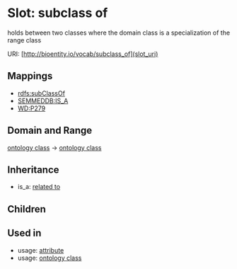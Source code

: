 # Slot: subclass of


holds between two classes where the domain class is a specialization of the range class

URI: [http://bioentity.io/vocab/subclass_of](slot_uri)
## Mappings

 * [rdfs:subClassOf](http://purl.obolibrary.org/obo/rdfs_subClassOf)
 * [SEMMEDDB:IS_A](http://purl.obolibrary.org/obo/SEMMEDDB_IS_A)
 * [WD:P279](http://purl.obolibrary.org/obo/WD_P279)
## Domain and Range

[ontology class](OntologyClass.md) -> [ontology class](OntologyClass.md)
## Inheritance

 *  is_a: [related to](related_to.md)
## Children

## Used in

 *  usage: [attribute](Attribute.md)
 *  usage: [ontology class](OntologyClass.md)
